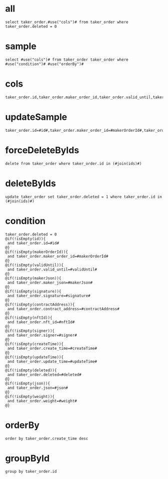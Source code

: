 
all
===
    select taker_order.#use("cols")# from taker_order where taker_order.deleted = 0

sample
===
	select #use("cols")# from taker_order taker_order where  #use("condition")# #use("orderBy")#

cols
===
	taker_order.id,taker_order.maker_order_id,taker_order.valid_until,taker_order.maker_json,taker_order.signature,taker_order.contract_address,taker_order.nft_id,taker_order.signer,taker_order.create_time,taker_order.update_time,taker_order.deleted,taker_order.json,taker_order.weight
updateSample
===
	taker_order.id=#id#,taker_order.maker_order_id=#makerOrderId#,taker_order.valid_until=#validUntil#,taker_order.maker_json=#makerJson#,taker_order.signature=#signature#,taker_order.contract_address=#contractAddress#,taker_order.nft_id=#nftId#,taker_order.signer=#signer#,taker_order.create_time=#createTime#,taker_order.update_time=#updateTime#,taker_order.deleted=#deleted#,taker_order.json=#json#,taker_order.weight=#weight#
forceDeleteByIds
===
    delete from taker_order where taker_order.id in (#join(ids)#)

deleteByIds
===
    update taker_order set taker_order.deleted = 1 where taker_order.id in (#join(ids)#)

condition
===
    taker_order.deleted = 0
	@if(!isEmpty(id)){
	 and taker_order.id=#id#
	@}
	@if(!isEmpty(makerOrderId)){
	 and taker_order.maker_order_id=#makerOrderId#
	@}
	@if(!isEmpty(validUntil)){
	 and taker_order.valid_until=#validUntil#
	@}
	@if(!isEmpty(makerJson)){
	 and taker_order.maker_json=#makerJson#
	@}
	@if(!isEmpty(signature)){
	 and taker_order.signature=#signature#
	@}
	@if(!isEmpty(contractAddress)){
	 and taker_order.contract_address=#contractAddress#
	@}
	@if(!isEmpty(nftId)){
	 and taker_order.nft_id=#nftId#
	@}
	@if(!isEmpty(signer)){
	 and taker_order.signer=#signer#
	@}
	@if(!isEmpty(createTime)){
	 and taker_order.create_time=#createTime#
	@}
	@if(!isEmpty(updateTime)){
	 and taker_order.update_time=#updateTime#
	@}
	@if(!isEmpty(deleted)){
	 and taker_order.deleted=#deleted#
	@}
	@if(!isEmpty(json)){
	 and taker_order.json=#json#
	@}
	@if(!isEmpty(weight)){
	 and taker_order.weight=#weight#
	@}

orderBy
===
	order by taker_order.create_time desc

groupById
===
    group by taker_order.id
